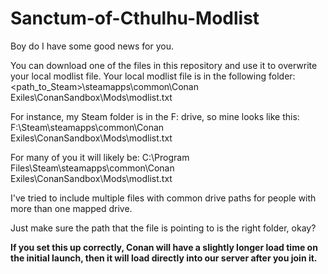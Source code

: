 # Sanctum-of-Cthulhu-Modlist

Boy do I have some good news for you. 

You can download one of the files in this repository and use it to overwrite your local modlist file.
Your local modlist file is in the following folder:
<path_to_Steam>\steamapps\common\Conan Exiles\ConanSandbox\Mods\modlist.txt

For instance, my Steam folder is in the F: drive, so mine looks like this:
F:\Steam\steamapps\common\Conan Exiles\ConanSandbox\Mods\modlist.txt

For many of you it will likely be:
C:\Program Files\Steam\steamapps\common\Conan Exiles\ConanSandbox\Mods\modlist.txt

I've tried to include multiple files with common drive paths for people with more than one mapped drive.

Just make sure the path that the file is pointing to is the right folder, okay?

**If you set this up correctly, Conan will have a slightly longer load time on the initial launch, then it will load directly into our server after you join it.**
